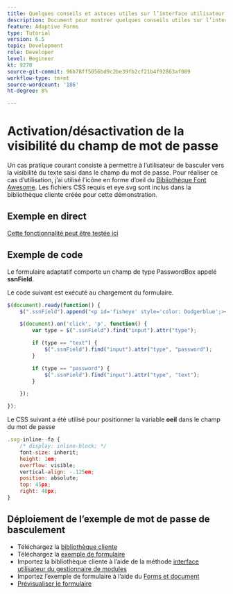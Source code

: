 ```yaml
---
title: Quelques conseils et astuces utiles sur l’interface utilisateur
description: Document pour montrer quelques conseils utiles sur l’interface utilisateur
feature: Adaptive Forms
type: Tutorial
version: 6.5
topic: Development
role: Developer
level: Beginner
kt: 9270
source-git-commit: 96b78ff5056bd9c2be39fb2cf21b4f92863af089
workflow-type: tm+mt
source-wordcount: '186'
ht-degree: 8%

---
```


# Activation/désactivation de la visibilité du champ de mot de passe

Un cas pratique courant consiste à permettre à l’utilisateur de basculer vers la visibilité du texte saisi dans le champ du mot de passe.
Pour réaliser ce cas d’utilisation, j’ai utilisé l’icône en forme d’oeil du [Bibliothèque Font Awesome](https://fontawesome.com/). Les fichiers CSS requis et eye.svg sont inclus dans la bibliothèque cliente créée pour cette démonstration.

## Exemple en direct

[Cette fonctionnalité peut être testée ici](https://forms.enablementadobe.com/content/dam/formsanddocuments/simpleuitips/jcr:content?wcmmode=disabled)

## Exemple de code

Le formulaire adaptatif comporte un champ de type PasswordBox appelé **ssnField**.

Le code suivant est exécuté au chargement du formulaire.

```javascript
$(document).ready(function() {
    $(".ssnField").append("<p id='fisheye' style='color: Dodgerblue';><i class='fa fa-eye'></i></p>");

    $(document).on('click', 'p', function() {
        var type = $(".ssnField").find("input").attr("type");

        if (type == "text") {
            $(".ssnField").find("input").attr("type", "password");
        }

        if (type == "password") {
            $(".ssnField").find("input").attr("type", "text");
        }

    });

});
```

Le CSS suivant a été utilisé pour positionner la variable **oeil** dans le champ du mot de passe

```javascript
.svg-inline--fa {
    /* display: inline-block; */
    font-size: inherit;
    height: 1em;
    overflow: visible;
    vertical-align: -.125em;
    position: absolute;
    top: 45px;
    right: 40px;
}
```

## Déploiement de l’exemple de mot de passe de basculement

* Téléchargez la [bibliothèque cliente](assets/simple-ui-tips.zip)
* Téléchargez la [exemple de formulaire](assets/simple-ui-tricks-form.zip)
* Importez la bibliothèque cliente à l’aide de la méthode [interface utilisateur du gestionnaire de modules](http://localhost:4502/crx/packmgr/index.jsp)
* Importez l’exemple de formulaire à l’aide du [Forms et document](http://localhost:4502/aem/forms.html/content/dam/formsanddocuments)
* [Prévisualiser le formulaire](http://localhost:4502/content/dam/formsanddocuments/simpleuitips/jcr:content?wcmmode=disabled)


